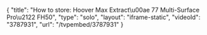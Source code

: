{
    "title": "How to store: Hoover Max Extract\u00ae 77 Multi-Surface Pro\u2122 FH50",
    "type": "solo",
    "layout": "iframe-static",
    "videoId": "3787931",
    "url": "\/tvpembed\/3787931"
}
